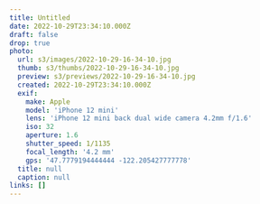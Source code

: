 ```yaml
---
title: Untitled
date: 2022-10-29T23:34:10.000Z
draft: false
drop: true
photo:
  url: s3/images/2022-10-29-16-34-10.jpg
  thumb: s3/thumbs/2022-10-29-16-34-10.jpg
  preview: s3/previews/2022-10-29-16-34-10.jpg
  created: 2022-10-29T23:34:10.000Z
  exif:
    make: Apple
    model: 'iPhone 12 mini'
    lens: 'iPhone 12 mini back dual wide camera 4.2mm f/1.6'
    iso: 32
    aperture: 1.6
    shutter_speed: 1/1135
    focal_length: '4.2 mm'
    gps: '47.7779194444444 -122.205427777778'
  title: null
  caption: null
links: []
---
```

